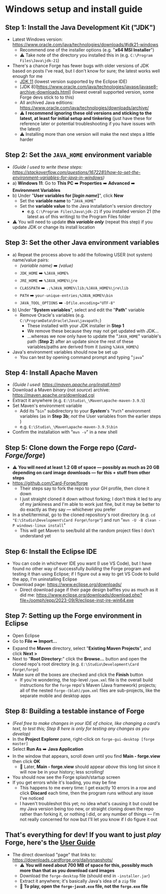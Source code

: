 # Windows setup and install guide

## Step 1: Install the **Java Development Kit ("JDK")**
  * Latest Windows version: https://www.oracle.com/java/technologies/downloads/#jdk21-windows
    * Recommend one of the installer options (e.g. "**x64 MSI Installer**")
    * ⚠️ Take note of the directory you installed this in (e.g. `C:\Program Files\Java\jdk-21`)
  * There's a chance Forge has fewer bugs with older versions of JDK based on posts I've read, but I don't know for sure; the latest works well enough for me
    * [JDK 11](https://www.oracle.com/java/technologies/javase/jdk11-archive-downloads.html) (lowest version supported by the Eclipse IDE)
    * [JDK 8](https://www.oracle.com/java/technologies/javase/javase8-archive-downloads.html] (lowest overall supported version, some Forge devs stick to to this)
    * All archived Java editions: https://www.oracle.com/java/technologies/downloads/archive/
    * ⚠️ **I recommend ignoring these old versions and sticking to the latest, at least for initial setup and tinkering** (just have these for reference later or potential troubleshooting if you have issues with the latest)
    * ⚠️ Installing more than one version will make the next steps a little harder

## Step 2: Set the `JAVA_HOME` environment variable
  - *(Guide I used to write these steps: https://stackoverflow.com/questions/1672281/how-to-set-the-environment-variables-for-java-in-windows)*
  - a) **Windows 11**: Go to **This PC** ➡️ **Properties** ➡️ **Advanced** ➡️ **Environment Variables**
  - b) Under "**User variables for [*login name*]**", click **New**
    - Set the **variable name** to "`JAVA_HOME`"
    - Set the **variable value** to the Java installation's version directory
      - e.g. `C:\Program Files\Java\jdk-21` if you installed version 21 (the latest as of this writing) to the Program Files folder
  - ⚠️ You will need to update ***this variable only*** (repeat this step) if you update JDK or change its install location

## Step 3: Set the other Java environment variables
  - a) Repeat the process above to add the following USER (not system) name/value pairs:
    - *(variable name)* ➡️ *(value)*
    - `JDK_HOME`&nbsp;➡️ `%JAVA_HOME%`
    - `JRE_HOME`&nbsp;➡️ `%JAVA_HOME%\jre`
    - `CLASSPATH`&nbsp;➡️ `.;%JAVA_HOME%\lib;%JAVA_HOME%\jre\lib`
    - `PATH`&nbsp;➡️ `your-unique-entries;%JAVA_HOME%\bin`
    - `JAVA_TOOL_OPTIONS`&nbsp;➡️ `-Dfile.encoding="UTF-8"`
  - b) Under "**System variables**", select and edit the "**Path**" variable
    - Remove Oracle's variables (e.g. `C:\ProgramData\Oracle\Java\javapath;`)
      - These installed with your JDK installer in **Step 1**
      - We remove these because they may not get updated with JDK...
      - ...whereas we now only have to update the "`JAVA_HOME`" variable's path (**Step 2**) after an update since the rest of these variables/paths are derived from it (using `%JAVA_HOME%`)
  - Java's environment variables should now be set up
    - You can test by opening command prompt and typing "`java`"

## Step 4: Install Apache Maven
  - *(Guide I used: https://maven.apache.org/install.html)*
  - Download a Maven *binary* (not *source*) archive: https://maven.apache.org/download.cgi
  - Extract it anywhere (e.g. `E:\Studio\_\Maven\apache-maven-3.9.5`)
  - Set Maven's environment variable
    - Add its "`bin`" subdirectory to your ***System***'s "`Path`" environment variables (as in **Step 3b**; *not* the User variables from the earlier steps )
    - e.g. `E:\Studio\_\Maven\apache-maven-3.9.5\bin`
  - Confirm the installation with "`mvn -v`" in a new shell

## Step 5: Clone down the Forge repo (*Card-Forge/forge*)
  * ⚠️ **You will need at least 1.2 GB of space — possibly as much as 20 GB depending on card image downloads — for this + stuff from other steps**
  * https://github.com/Card-Forge/forge
    * Their steps say to fork the repo to your GH profile, then clone it down
    * I just straight cloned it down without forking; I don't think it led to any of my jankiness and I'm able to work just fine, but it may be better to do exactly as they say — whichever you prefer
  * In a shell/terminal, go to the cloned repository's root directory (e.g. `cd "E:\Studio\Development\Card Forge\forge"`) and run "`mvn -U -B clean -P windows-linux install`"
    - This will get Maven to see/build all the random project files I don't understand yet

## Step 6: Install the Eclipse IDE
  - You can code in whichever IDE you want (I use VS Code), but I have found no other way of successfully *building* the Forge program and testing it than using Eclipse; if I figure out a way to get VS Code to build the app, I'm uninstalling Eclipse
  - Download page: https://www.eclipse.org/downloads/
    - Direct download page if their page design baffles you as much as it did me: https://www.eclipse.org/downloads/download.php?file=/oomph/epp/2023-09/R/eclipse-inst-jre-win64.exe

## Step 7: Setting up the Forge environment in Eclipse
  - Open Eclipse
  - Go to **File** ➡️ **Import...**
  - Expand the **Maven** directory, select "**Existing Maven Projects**", and click **Next >**
  - Next to "**Root Directory:**" click the **Browse...** button and open the cloned repo's root directory (e.g. `E:\Studio\Development\Card Forge\forge`)
  - Make sure *all* the boxes are checked and click the **Finish** button
    - If you're wondering, the top-level `/pom.xml` file is the overall build instructions for the `forge` repo's Maven (Java framework) projects; all of the nested `forge-(blah)/pom.xml` files are sub-projects, like the separate mobile and desktop apps

## Step 8: Building a testable instance of Forge
  - *(Feel free to make changes in your IDE of choice, like changing a card's text, to test this; Step 8 here is only for testing any changes as you develop)*
  - In the **Project Explorer** pane, right-click on `forge-gui-desktop [forge master]`
  - Select **Run As** ➡️ **Java Application**
  - In the window that appears, scroll down until you find **Main - forge.view** then click **OK**
    - 📌 Later, **Main - forge.view** should appear *above* this long list since it will now be in your history; less scrolling!
  - You should now see the Forge splash/startup screen
  - If you get errors while it's loading, you may be fine
    - This happens to me every time: I get exactly 10 errors in a row and click **Discard** each time, then the program runs without any issue I've noticed
    - I haven't troubleshot this yet; no idea what's causing it but could be my Java version being too new, or straight cloning down the repo rather than forking it, or nothing I did, or any number of things — I'm not really concerned for now but I'll let you know if I do figure it out

## That's everything for dev! If you want to just *play* Forge, here's the [User Guide](https://github.com/Card-Forge/forge/wiki/User-Guide)
  - The direct download "page" that links to: https://downloads.cardforge.org/dailysnapshots/
    - ⚠️ **You will need about 700 MB of space for this, possibly much more than that as you download card images**
    - Download the `forge-desktop` file (should end in `-installer.jar`)
    - Extract it anywhere; it's basically Java's idea of a `zip` file
    - 📌 **To play, open the `forge-java8.exe` file, not the `forge.exe` file**

